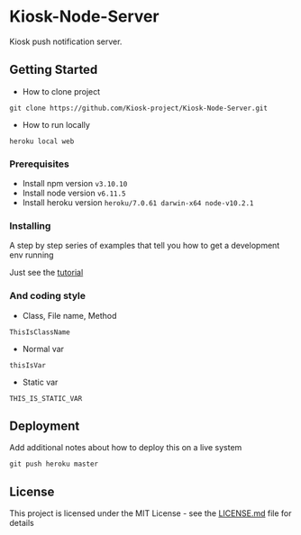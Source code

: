 # Kiosk-Node-Server

Kiosk push notification server.

## Getting Started

- How to clone project
```
git clone https://github.com/Kiosk-project/Kiosk-Node-Server.git
```

- How to run locally
```
heroku local web
```

### Prerequisites

- Install npm version `v3.10.10`
- Install node version `v6.11.5`
- Install heroku version `heroku/7.0.61 darwin-x64 node-v10.2.1`

### Installing

A step by step series of examples that tell you how to get a development env running

Just see the [tutorial](https://devcenter.heroku.com/articles/getting-started-with-nodejs#introduction)

### And coding style 

- Class, File name, Method

```
ThisIsClassName
```

- Normal var
```
thisIsVar
```

- Static var
```
THIS_IS_STATIC_VAR
```

## Deployment

Add additional notes about how to deploy this on a live system

```
git push heroku master
```

## License

This project is licensed under the MIT License - see the [LICENSE.md](LICENSE) file for details
